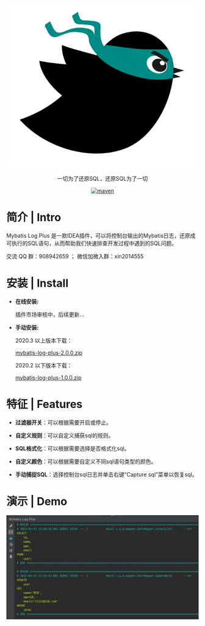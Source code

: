 <p align="center">
  <a href="https://gitee.com/pg-liudong/mybatis-log-plus-usage">
   <img alt="Mybatis-Plus-Logo" src="https://raw.githubusercontent.com/pg-liudong/pic-bed/main/mybatis-debug.svg">
  </a>
</p>

<p align="center">
  一切为了还原SQL，还原SQL为了一切
</p>

<p align="center">
  <a href="https://gitee.com/pg-liudong/mybatis-log-plus-usage">
    <img alt="maven" src="https://img.shields.io/badge/version-2.0.0-0A7DBA">
  </a>
</p>

# 简介 | Intro


Mybatis Log Plus 是一款IDEA插件，可以将控制台输出的Mybatis日志，还原成可执行的SQL语句，从而帮助我们快速排查开发过程中遇到的SQL问题。

交流 QQ  群：908942659 ； 微信加微入群：xin2014555

# 安装 | Install

- **在线安装:**

    插件市场审核中，后续更新...
- **手动安装:**

    2020.3 以上版本下载：
    >
    [mybatis-log-plus-2.0.0.zip](https://github.com/pg-liudong/mybatis-log-plus-usage/raw/main/mybatis-log-plus-2.0.0.zip)

    2020.2 以下版本下载：
    >
    [mybatis-log-plus-1.0.0.zip](https://github.com/pg-liudong/mybatis-log-plus-usage/raw/main/mybatis-log-plus-1.0.0.zip)

# 特征 | Features


- **过滤器开关**：可以根据需要开启或停止。

- **自定义规则**：可以自定义捕获sql的规则。

- **SQL格式化**：可以根据需要选择是否格式化sql。

- **自定义颜色**：可以根据需要自定义不同sql语句类型的颜色。

- **手动捕捉SQL**：选择控制台sql日志并单击右键“Capture sql”菜单以恢复sql。

# 演示 | Demo

<a href="https://github.com/pg-liudong/mybatis-log-plus-usage">
   <img alt="Mybatis-Log-Plus-Logo" src="https://raw.githubusercontent.com/pg-liudong/pic-bed/main/202201142233788.jpg">
</a>

